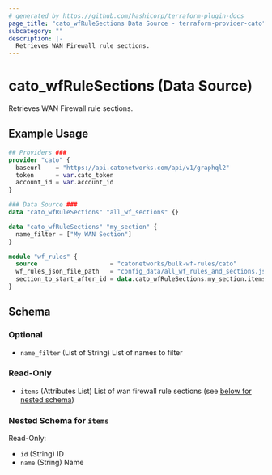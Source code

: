 ```yaml
---
# generated by https://github.com/hashicorp/terraform-plugin-docs
page_title: "cato_wfRuleSections Data Source - terraform-provider-cato"
subcategory: ""
description: |-
  Retrieves WAN Firewall rule sections.
---
```


# cato_wfRuleSections (Data Source)

Retrieves WAN Firewall rule sections.

## Example Usage

```terraform
## Providers ###
provider "cato" {
  baseurl    = "https://api.catonetworks.com/api/v1/graphql2"
  token      = var.cato_token
  account_id = var.account_id
}

### Data Source ###
data "cato_wfRuleSections" "all_wf_sections" {}

data "cato_wfRuleSections" "my_section" {
  name_filter = ["My WAN Section"]
}

module "wf_rules" {
  source                    = "catonetworks/bulk-wf-rules/cato"
  wf_rules_json_file_path   = "config_data/all_wf_rules_and_sections.json"
  section_to_start_after_id = data.cato_wfRuleSections.my_section.items[0].id
}
```

<!-- schema generated by tfplugindocs -->
## Schema

### Optional

- `name_filter` (List of String) List of names to filter

### Read-Only

- `items` (Attributes List) List of wan firewall rule sections (see [below for nested schema](#nestedatt--items))

<a id="nestedatt--items"></a>
### Nested Schema for `items`

Read-Only:

- `id` (String) ID
- `name` (String) Name
